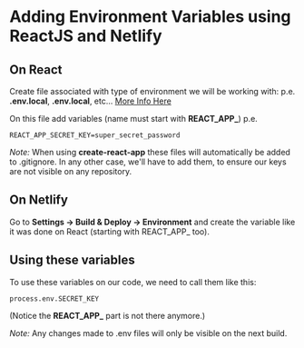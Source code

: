 # Adding Environment Variables using ReactJS and Netlify

## On React
Create file associated with type of environment we will be working with: p.e. **.env.local**, **.env.local**, etc...
[More Info Here](https://create-react-app.dev/docs/adding-custom-environment-variables/)

On this file add variables (name must start with **REACT_APP_**)
p.e.

`
REACT_APP_SECRET_KEY=super_secret_password
`

_Note:_ When using **create-react-app** these files will automatically be added to .gitignore. In any other case, we'll have to add them, to ensure our keys are not visible on any repository.


## On Netlify
Go to **Settings -> Build & Deploy -> Environment** and create the variable like it was done on React (starting with REACT_APP_ too).


## Using these variables
To use these variables on our code, we need to call them like this:

`
process.env.SECRET_KEY
`

(Notice the **REACT_APP_** part is not there anymore.)

_Note:_ Any changes made to .env files will only be visible on the next build.